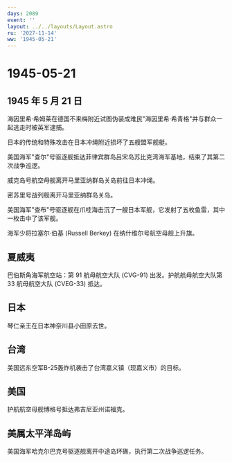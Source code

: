 ```yaml
---
days: 2089
event: ''
layout: ../../layouts/Layout.astro
ru: '2027-11-14'
ww: '1945-05-21'
---
```


# 1945-05-21

## 1945 年 5 月 21 日

海因里希·希姆莱在德国不来梅附近试图伪装成难民"海因里希·希青格"并与群众一起逃走时被英军逮捕。

日本的传统和特殊攻击在日本冲绳附近损坏了五艘盟军舰艇。

美国海军"查尔"号驱逐舰抵达菲律宾群岛吕宋岛苏比克湾海军基地，结束了其第二次战争巡逻。

威克岛号航空母舰离开马里亚纳群岛关岛前往日本冲绳。

密苏里号战列舰离开马里亚纳群岛关岛。

美国海军"查布"号驱逐舰在爪哇海击沉了一艘日本军舰，它发射了五枚鱼雷，其中一枚击中了该军舰。

海军少将拉塞尔·伯基 (Russell Berkey) 在纳什维尔号航空母舰上升旗。

## 夏威夷

巴伯斯角海军航空站：第 91 航母航空大队 (CVG-91) 出发。护航航母航空大队第
33 航母航空大队 (CVEG-33) 抵达。

## 日本

琴仁亲王在日本神奈川县小田原去世。

## 台湾

美国远东空军B-25轰炸机袭击了台湾嘉义镇（现嘉义市）的目标。

## 美国

护航航空母舰博格号抵达弗吉尼亚州诺福克。

## 美属太平洋岛屿

美国海军哈克尔巴克号驱逐舰离开中途岛环礁，执行第二次战争巡逻任务。